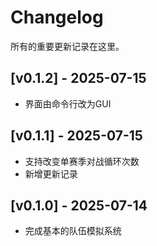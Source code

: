 # Changelog

所有的重要更新记录在这里。

## [v0.1.2] - 2025-07-15
- 界面由命令行改为GUI

## [v0.1.1] - 2025-07-15
- 支持改变单赛季对战循环次数
- 新增更新记录

## [v0.1.0] - 2025-07-14
- 完成基本的队伍模拟系统
